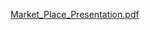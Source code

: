 [Market_Place_Presentation.pdf](https://github.com/user-attachments/files/16026695/Market_Place_Presentation.pdf)

